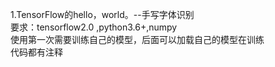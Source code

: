 1.TensorFlow的hello，world。--手写字体识别  
要求：tensorflow2.0 ,python3.6+,numpy  
使用第一次需要训练自己的模型，后面可以加载自己的模型在训练  
代码都有注释

